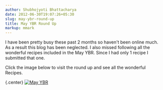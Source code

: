 ```yaml
---
author: Shubhojyoti Bhattacharya
date: 2012-06-30T19:07:26+05:30
slug: may-ybr-round-up
title: May YBR Round Up
markup: mmark
---
```


I have been pretty busy these past 2 months so haven't been online much. As a result this blog has been neglected. I also missed following all the wonderful recipes included in the May YBR. Since I had only 1 recipe I submitted that one.

Click the image below to visit the round up and see all the wonderful Recipes.

{.center}
[![May YBR](/assets/blogposts/otherimages/ybr-may.png)](http://www.spiciefoodie.com/2012/05/30/ybr-your-best-recipes-of-may-2012/)
